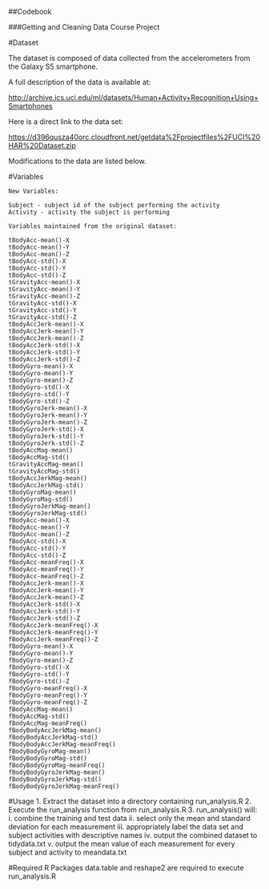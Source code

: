 ##Codebook

###Getting and Cleaning Data Course Project

#Dataset

The dataset is composed of data collected from the accelerometers from the Galaxy S5 smartphone.

A full description of the data is available at:

http://archive.ics.uci.edu/ml/datasets/Human+Activity+Recognition+Using+Smartphones

Here is a direct link to the data set:

https://d396qusza40orc.cloudfront.net/getdata%2Fprojectfiles%2FUCI%20HAR%20Dataset.zip

Modifications to the data are listed below.



#Variables
	
	New Variables:

	Subject - subject id of the subject performing the activity
	Activity - activity the subject is performing

	Variables maintained from the original dataset:
	
	tBodyAcc-mean()-X
	tBodyAcc-mean()-Y
	tBodyAcc-mean()-Z
	tBodyAcc-std()-X
	tBodyAcc-std()-Y
	tBodyAcc-std()-Z
	tGravityAcc-mean()-X
	tGravityAcc-mean()-Y
	tGravityAcc-mean()-Z
	tGravityAcc-std()-X
	tGravityAcc-std()-Y
	tGravityAcc-std()-Z
	tBodyAccJerk-mean()-X
	tBodyAccJerk-mean()-Y
	tBodyAccJerk-mean()-Z
	tBodyAccJerk-std()-X
	tBodyAccJerk-std()-Y
	tBodyAccJerk-std()-Z
	tBodyGyro-mean()-X
	tBodyGyro-mean()-Y
	tBodyGyro-mean()-Z
	tBodyGyro-std()-X
	tBodyGyro-std()-Y
	tBodyGyro-std()-Z
	tBodyGyroJerk-mean()-X
	tBodyGyroJerk-mean()-Y
	tBodyGyroJerk-mean()-Z
	tBodyGyroJerk-std()-X
	tBodyGyroJerk-std()-Y
	tBodyGyroJerk-std()-Z
	tBodyAccMag-mean()
	tBodyAccMag-std()
	tGravityAccMag-mean()
	tGravityAccMag-std()
	tBodyAccJerkMag-mean()
	tBodyAccJerkMag-std()
	tBodyGyroMag-mean()
	tBodyGyroMag-std()
	tBodyGyroJerkMag-mean()
	tBodyGyroJerkMag-std()
	fBodyAcc-mean()-X
	fBodyAcc-mean()-Y
	fBodyAcc-mean()-Z
	fBodyAcc-std()-X
	fBodyAcc-std()-Y
	fBodyAcc-std()-Z
	fBodyAcc-meanFreq()-X
	fBodyAcc-meanFreq()-Y
	fBodyAcc-meanFreq()-Z
	fBodyAccJerk-mean()-X
	fBodyAccJerk-mean()-Y
	fBodyAccJerk-mean()-Z
	fBodyAccJerk-std()-X
	fBodyAccJerk-std()-Y
	fBodyAccJerk-std()-Z
	fBodyAccJerk-meanFreq()-X
	fBodyAccJerk-meanFreq()-Y
	fBodyAccJerk-meanFreq()-Z
	fBodyGyro-mean()-X
	fBodyGyro-mean()-Y
	fBodyGyro-mean()-Z
	fBodyGyro-std()-X
	fBodyGyro-std()-Y
	fBodyGyro-std()-Z
	fBodyGyro-meanFreq()-X
	fBodyGyro-meanFreq()-Y
	fBodyGyro-meanFreq()-Z
	fBodyAccMag-mean()
	fBodyAccMag-std()
	fBodyAccMag-meanFreq()
	fBodyBodyAccJerkMag-mean()
	fBodyBodyAccJerkMag-std()
	fBodyBodyAccJerkMag-meanFreq()
	fBodyBodyGyroMag-mean()
	fBodyBodyGyroMag-std()
	fBodyBodyGyroMag-meanFreq()
	fBodyBodyGyroJerkMag-mean()
	fBodyBodyGyroJerkMag-std()
	fBodyBodyGyroJerkMag-meanFreq()
#Usage
	1. Extract the dataset into a directory containing run_analysis.R
	2. Execute the run_analysis function from run_analysis.R
	3. run_analysis() will:
		i. combine the training and test data 
		ii. select only the mean and standard deviation for each measurement
		iii. appropriately label the data set and subject  activities with descriptive names
		iv. output the combined dataset to tidydata.txt
		v. output the mean value of each measurement for every subject and activity to meandata.txt

#Required R Packages
	data.table and reshape2 are required to execute run_analysis.R
